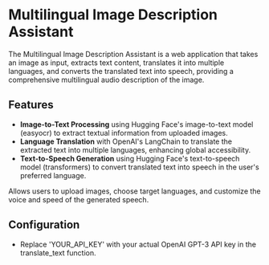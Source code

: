 # Multilingual Image Description Assistant
The Multilingual Image Description Assistant is a web application that takes an image as input, extracts text content, translates it into multiple languages, and converts the translated text into speech, providing a comprehensive multilingual audio description of the image.

## Features
- **Image-to-Text Processing** using Hugging Face's image-to-text model (easyocr) to extract textual information from uploaded images.
- **Language Translation** with OpenAI's LangChain to translate the extracted text into multiple languages, enhancing global accessibility.
- **Text-to-Speech Generation** using Hugging Face's text-to-speech model (transformers) to convert translated text into speech in the user's preferred language.

Allows users to upload images, choose target languages, and customize the voice and speed of the generated speech.

## Configuration
- Replace 'YOUR_API_KEY' with your actual OpenAI GPT-3 API key in the translate_text function.
